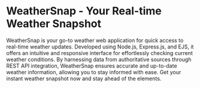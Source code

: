 # WeatherSnap - Your Real-time Weather Snapshot
WeatherSnap is your go-to weather web application for quick access to real-time weather updates. Developed using Node.js, Express.js, and EJS, it offers an intuitive and responsive interface for effortlessly checking current weather conditions. By harnessing data from authoritative sources through REST API integration, WeatherSnap ensures accurate and up-to-date weather information, allowing you to stay informed with ease. Get your instant weather snapshot now and stay ahead of the elements.
